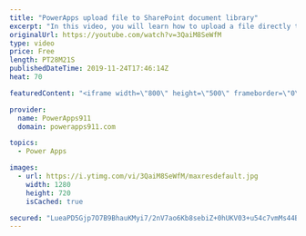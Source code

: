 ```yaml
---
title: "PowerApps upload file to SharePoint document library"
excerpt: "In this video, you will learn how to upload a file directly to a SharePoint Document Library. No crazy complex code, finally a straight forward way to save all files into SharePoint without a bunch of shenanigans.   Link to attachment control video https://www.youtube.com/watch?v=Pa-pYEkLH-U  Link to"
originalUrl: https://youtube.com/watch?v=3QaiM8SeWfM
type: video
price: Free
length: PT28M21S
publishedDateTime: 2019-11-24T17:46:14Z
heat: 70

featuredContent: "<iframe width=\"800\" height=\"500\" frameborder=\"0\" src=\"https://www.youtube.com/embed/3QaiM8SeWfM\" allow=\"accelerometer; autoplay; encrypted-media; gyroscope; picture-in-picture\" allowfullscreen></iframe>"

provider:
  name: PowerApps911
  domain: powerapps911.com

topics:
  - Power Apps

images:
  - url: https://i.ytimg.com/vi/3QaiM8SeWfM/maxresdefault.jpg
    width: 1280
    height: 720
    isCached: true

secured: "LueaPD5Gjp7O7B9BhauKMyi7/2nV7ao6Kb8sebiZ+0hUKV03+u54c7vmMs44BhqCxl6pF62THT/9VUMEiKzHGg4vgmRmBL1xIZrG78korHJnDVYMznBJQNTQfMA4S/8lo068bBwa5hJY+wh+KDA9nhznkW3rOR04yAqC0wm/nLftWTu4FLtQ3Mm/p1vn/iB/zZTTdRfAUOwW8Pn46NRdXfNkxtSIeYtv0QqGNbz8+Pb9iKSMCCtSKW2Uwr0oEU7xlw+T4tmyZfeFQPkuL7hMRsOAObDMaL2bsQohlqBME5PFWwwDIa74c55dbICiQwJzIZVXcUvDs4enRHlofT1/FNvA1ToyoCDho98QM3B6wJN90IataXrmKACVDxU7iYG7UeTF//Q5lZaX/nKdhmPJiH7UApoKJMjdtl4pZLH1piw=;bcf96C96F+MRDjnoyNPP/A=="
---
```


